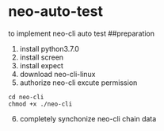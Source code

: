 # neo-auto-test
to implement neo-cli auto test
##preparation
1. install python3.7.0
2. install screen
3. install expect
4. download neo-cli-linux
5. authorize neo-cli excute permission
```
cd neo-cli
chmod +x ./neo-cli
```
6. completely synchonize neo-cli chain data
